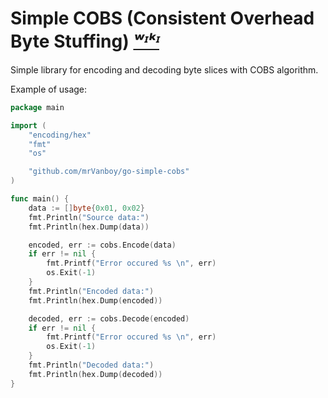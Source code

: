 
# Simple COBS (Consistent Overhead Byte Stuffing) [*ʷᶦᵏᶦ*](https://en.wikipedia.org/wiki/Consistent_Overhead_Byte_Stuffing)

Simple library for encoding and decoding byte slices with COBS algorithm.


Example of usage:

```go
package main

import (
	"encoding/hex"
	"fmt"
	"os"

	"github.com/mrVanboy/go-simple-cobs"
)

func main() {
	data := []byte{0x01, 0x02}
	fmt.Println("Source data:")
	fmt.Println(hex.Dump(data))

	encoded, err := cobs.Encode(data)
	if err != nil {
		fmt.Printf("Error occured %s \n", err)
		os.Exit(-1)
	}
	fmt.Println("Encoded data:")
	fmt.Println(hex.Dump(encoded))

	decoded, err := cobs.Decode(encoded)
	if err != nil {
		fmt.Printf("Error occured %s \n", err)
		os.Exit(-1)
	}
	fmt.Println("Decoded data:")
	fmt.Println(hex.Dump(decoded))
}
```
